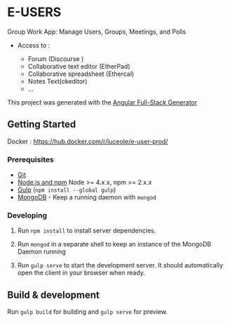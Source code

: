 # E-USERS

Group Work App: Manage Users, Groups, Meetings, and Polls

 - Access to :

      - Forum (Discourse )
      - Collaborative text editor (EtherPad)
      - Collaborative spreadsheet (Ethercal)
      - Notes Text(ckeditor)
      - ...




This project was generated with the [Angular Full-Stack Generator](https://github.com/DaftMonk/generator-angular-fullstack)

## Getting Started

Docker :
https://hub.docker.com/r/luceole/e-user-prod/

### Prerequisites

- [Git](https://git-scm.com/)
- [Node.js and npm](nodejs.org) Node >= 4.x.x, npm >= 2.x.x
- [Gulp](http://gulpjs.com/) (`npm install --global gulp`)
- [MongoDB](https://www.mongodb.org/) - Keep a running daemon with `mongod`

### Developing

1. Run `npm install` to install server dependencies.

2. Run `mongod` in a separate shell to keep an instance of the MongoDB Daemon running

3. Run `gulp serve` to start the development server. It should automatically open the client in your browser when ready.

## Build & development

Run `gulp build` for building and `gulp serve` for preview.
